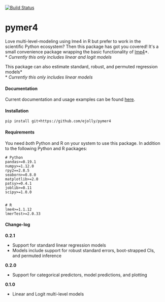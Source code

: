 [![Build Status](https://travis-ci.org/ejolly/pymer4.svg?branch=master)](https://travis-ci.org/ejolly/pymer4)
# pymer4

Love multi-level-modeling using lme4 in R but prefer to work in the scientific Python ecosystem? Then this package has got you covered! It's a small convenience package wrapping the basic functionality of [lme4](https://github.com/lme4/lme4)\*.  
\* *Currently this only includes linear and logit models*

This package can also estimate standard, robust, and permuted regression models\*  
\* *Currently this only includes linear models*

#### Documentation
Current documentation and usage examples can be found [here](http://eshinjolly.com/pymer4/).

#### Installation

```
pip install git+https://github.com/ejolly/pymer4
```

#### Requirements <a name="requirements"></a>
You need *both* Python and R on your system to use this package. In addition to the following Python and R packages:
```
# Python
pandas>=0.19.1
numpy>=1.12.0
rpy2==2.8.5
seaborn>=0.8.0
matplotlib>=2.0
patsy>=0.4.1
joblib>=0.11
scipy>=1.0.0


# R
lme4>=1.1.12
lmerTest>=2.0.33
```

#### Change-log
**0.2.1**
- Support for standard linear regression models
- Models include support for robust standard errors, boot-strapped CIs, and permuted inference

**0.2.0**
- Support for categorical predictors, model predictions, and plotting

**0.1.0**
- Linear and Logit multi-level models
